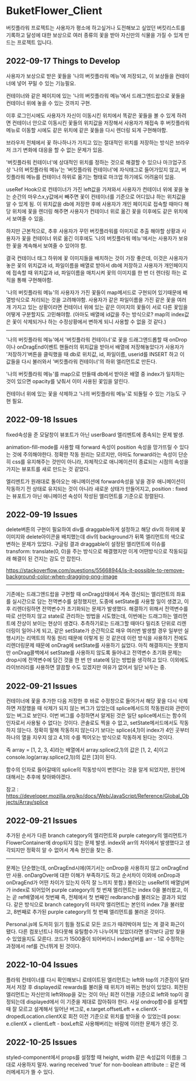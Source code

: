 # BuketFlower_Client

버킷플라워 프로젝트는 사용자가 평소에 하고싶거나 도전해보고 싶었던 버킷리스트를 기록하고
달성에 대한 보상으로 여러 종류의 꽃을 받아 자신만의 식물을 가질 수 있게 만드는 프로젝트 입니다.

## 2022-09-17 Things to Develop

사용자가 보상으로 받은 꽃들을 '나의 버킷플라워 메뉴'에 저장되고, 이 보상들을 컨테이너에 넣어 꾸밀 수 있는 기능필요.

컨테이너와 같은 페이지에 있는 '나의 버킷플라워 메뉴'에서 드래그앤드랍으로 꽃들을 컨테이너 위에 놓을 수 있는 것까지 구현.

이후 로그인시에도 사용자가 자신이 이동시킨 위치에서 똑같은 꽃들을 볼 수 있게 하려면 컨테이너 안으로 이동시킨 꽃들의 위치값을 저장해서 사용자가 재접속 후 버킷플라워 메뉴로 이동할 시에도 같은 위치에 같은 꽃들을 다시 렌더링 되게 구현해야함.

브라우저 전체에서 꽃 하나하나가 가지고 있는 절대적인 위치를 저장하는 방식은 브라우저 크기 변화에 대응을 할 수 없는 문제가 있음.

'버킷플라워 컨테이너'에 상대적인 위치를 정하는 것으로 해결할 수 있으나 마크업구조상 '나의 버킷플라워 메뉴'는 '버킷플라워 컨테이너'에 자식태그로 들어가있지 않고, 버킷플라워 메뉴를 컨테이너 하위로 옮기는 형태로 마크업 하기에도 어려움이 있음.

useRef Hook으로 컨테이너가 가진 left값을 가져와서 사용자가 컨테이너 위에 꽃을 놓는 순간의 마우스x,y값에서 빼주면 꽃이 컨테이너를 기준으로 어디있냐 하는 위치값을 알 수 있게 됨. 이 위치값을 db에 저장한 후에 사용자가 개인 페이지로 접속할 때마다 해당 위치에 꽃을 렌더링 해주면 사용자가 컨테이너 위로 옮긴 꽃을 이후에도 같은 위치에서 보여줄 수 있음.

하지만 근본적으로, 추후 사용자가 꾸민 버킷플라워를 이미지로 추출 해야할 상황과 사용자가 꽃을 컨테이너 위로 옮긴 이후에도 '나의 버킷플라워 메뉴'에서는 사용자가 보유한 꽃을 계속해서 보여줄 수 있어야 함.

결국 컨테이너 태그 하위에 꽃 이미지들을 배치하는 것이 가장 좋은데, 이것은 사용자가 놓은 꽃의 위치값과 id, 파일이름을 배열로 받아서 db에 저장하고 사용자가 개인페이지에 접속할 때 위치값과 id, 파일이름을 매치시켜 꽃의 이미지를 한 번 더 렌더링 하는 로직을 통해 구현해야함.

'나의 버킷플라워 메뉴'의 사용자가 가진 꽃들이 map메서드로 구현되어 있기때문에 배열방식으로 처리되는 것을 고려해야함.
사용자가 같은 파일이름을 가진 같은 꽃을 여러개 가지고 있는 상황이라면 컨테이너 위에 있는 같은 이미지의 꽃들이 서로 다른 꽃임을 어떻게 구분할지도 고민해야함. (아마도 배열에 id값을 주는 방식으로? map의 index값은 꽃이 삭제되거나 하는 수정상황에서 변하게 되니 사용할 수 없을 것 같다.)

---

'나의 버킷플라워 메뉴'에서 '버킷플라워 컨테이너'로 꽃을 드래그앤드롭할 때 onDrop이나 onDragEnd이벤트 핸들러의 위치값을 받아서 배열에 저장해놓았다가 사용자가 '저장하기'버튼을 클릭했을 때 db로 위치값, id, 파일이름, userid를 INSERT 하고 이 값들을 다시 불러와서 '버킷플라워 컨테이너'의 하위 엘리먼트로 만든다.

'나의 버킷플라워 메뉴'를 map으로 만들때 db에서 받아온 배열 중 index가 일치하는 것이 있으면 opacity를 낮춰서 이미 사용된 꽃임을 알린다.

컨테이너 위에 있는 꽃을 삭제하고 '나의 버킷플라워 메뉴'로 되돌릴 수 있는 기능도 구현 필요.

## 2022-09-18 Issues

fixed속성을 준 모달창이 뷰포트가 아닌 userBoard 엘리멘트에 종속되는 문제 발생.

animation-fill-mode를 사용할 때 forward 속성이 position 속성을 망가뜨릴 수 있다는 것에 주의해야한다.
정확한 작동 원리는 모르지만, 아마도 forward라는 속성이 단순히 css를 유지해주는 것만이 아니라, 자체적으로 애니메이션이 종료되는 시점의 속성을 가지는 뷰포트를 새로 만드는 것 같았다.

엘리멘트가 원래대로 돌아오는 애니메이션에 forward속성을 넣을 경우 애니메이션이 작동하기 전 상태로 유지되는 것이 아니라 새로운 상태가 만들어지고, position : fixed는 뷰포트가 아닌 애니메이션 속성이 작성된 엘리먼트를 기준으로 정렬된다.

## 2022-09-19 Issues

delete버튼의 구현이 필요하여 div를 draggable하게 설정하고 해당 div의 하위에 꽃이미지와 delete아이콘을 배치했는데 div의 background가 뒤쪽 엘리먼트의 색으로 변하는 문제가 있었다. 구글링 결과 draggable이 설정된 엘리먼트에 이슈를 transform: translate(0, 0)을 주는 방식으로 해결했지만 이게 어떤방식으로 작동되길래 해결이 된 건지는 감도 안 잡힌다.

https://stackoverflow.com/questions/55668944/is-it-possible-to-remove-background-color-when-dragging-png-image

---

기존에는 드래그앤드랍을 구현할 때 onDrag상태에서 계속 갱신되는 엘리먼트의 좌표를 실시간으로 담는 전역변수를 설정했지만, 도중에 setState를 사용할 일이 생겼고, 이후 리렌더링하면 전역변수가 초기화되는 문제가 발생했다. 해결하기 위해서 전역변수를 따로 선언하지 않고 state로 관리하는 방법을 시도했는데, 이번에는 드래그하는 엘리먼트에 잔상이 보이는 현상이 생겼다. 추측하기로는 드래그할 때마다 밀리초 단위로 리렌더링이 일어나게 되고, 같은 setState가 순간적으로 매우 여러번 발생할 경우 일부만 실행시키는 리액트의 작동 원리 때문에 이렇게 된 것 같은데 이런 방식을 사용하기 전에도 리렌더링문제 때문에 onDrag에 setState를 사용하기 싫었다. 아직 해결하지는 못했지만 onDrag콜백에서 setState를 사용하지 않도록 들어내고 전역변수 초기화 문제는 drop시에 전역변수에 담긴 것을 한 번 만 state에 담는 방법을 생각하고 있다. 이외에도 라이브러리를 사용하면 깔끔할 수도 있겠지만 여유가 없어서 일단 놔두는 중.

## 2022-09-21 Issues

컨테이너에 꽃을 추가한 다음 저장한 후 바로 수정창으로 들어가서 해당 꽃을 다시 삭제하면 저장했을 때 삭제가 되지 않는 버그가 있었는데 splice메서드의 작동원리와 관련이 있는 버그로 보인다. 이번 버그를 수정하면서 알게된 것은 일단 splice메서드는 함수의 인자로서 사용될 수 없다는 것이다. 콘솔로도 찍을 수 없고, setState메서드에서도 작동하지 않는다. 정확히 말해 작동하지 않는다기 보다는 splice(4,1)이 index가 4인 곳부터 하나의 열을 지우지 않고 4,1의 수를 찍어오는 방식으로 작동하게 된다는 것이다.

즉 array = [1, 2, 3, 4]라는 배열에서
array.splice(2,1)의 값은 [1, 2, 4]이고
console.log(array.splice(2,1))의 값은 [3]이 된다.

함수의 인자로 들어갈때의 splice의 작동방식이 변한다는 것을 알게 되었지만, 원인에 대해서는 추후에 찾아봐야겠다.

참고 : https://developer.mozilla.org/ko/docs/Web/JavaScript/Reference/Global_Objects/Array/splice

## 2022-09-21 Issues

추가된 순서가 다른 branch category의 엘리먼트와 purple category의 엘리먼트가 FlowerContainer에 drop되지 않는 문제 발생. index와 arr의 차이에서 발생했다고 생각되지만 정확히 알 수 없어서 계속 원인을 찾는 중.

---

문제는 단순했는데, onDragEnd시에(여기서는 onDrop을 사용하지 않고 onDragEnd만 사용. onDargOver에 대한 이해가 부족하기도 하고 순서차이 이외에 onDrop과 onDragEnd가 어떤 차이가 있는지 아직 잘 느끼지 못함.) 불러오는 useRef의 배열넘버가 index로 되어있어 purple category의 첫 번재 엘리먼트는 index 0을 불러왔고, 이는 곧 ref배열에서 첫번째 즉, 전체에서 첫 번째인 redbranch를 불러오는 결과가 되었다. 같은 방식으로 branch category의 마지막 엘리먼트는 본인의 index 7을 불러왔고, 8번째로 추가된 purple category의 첫 번째 엘리먼트를 불러온 것이다.

Personal.js에 도저히 읽기 힘들 정도로 모든 코드가 때려박아져 있는 게 결국 화근이 됐다. 다른 컴포넌트나 하다못해 유틸함수가 나누어져 있었더라면 생각보다 금방 찾을 수 있었을지도 모른다. 코드가 1500줄이 되어버리니 index넘버를 arr - 1로 수정하는 과정에서 ref를 건너뛰게 된 것이다.

## 2022-10-04 Issues

플라워 컨테이너를 다시 확인해보니 로테이트된 엘리먼트는 left와 top의 기준점이 달라져서 저장 후 displayed로 rewards를 불러올 때 위치가 바뀌는 현상이 있었다. 회전된엘리먼트는 자신만의 left와top을 갖는 것이 아닌 회전 이전을 기준으로 left와 top이 결정되는데 displayed에서 이 기준을 제대로 잡아줘야 한다. 사실 ondrop함수를 설계할 때 잘 모르고 설계해서 일어난 버그로, e.target.offsetLeft + e.clientX - dropedLocation.clientX로 회전 이전 기준으로 위치를 받아올 수 있었는데 posx: e.clientX + clientLeft - boxLeft로 사용해버리는 바람에 이러한 문제가 생긴 것.

## 2022-10-25 Issues

styled-component에서 props를 설정할 때 height, width 같은 속성값의 이름을 그대로 사용하지 말자. waring received 'true' for non-boolean attribute :: 같은 에러메세지가 뜰 수 있다.
